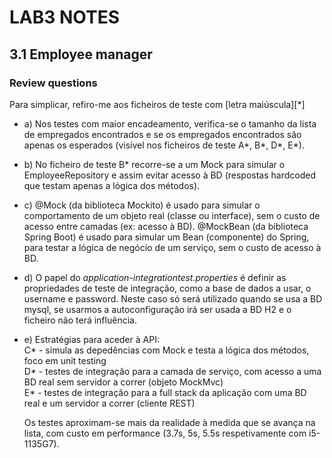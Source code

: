 # LAB3 NOTES

## 3.1 Employee manager

### Review questions
Para simplicar, refiro-me aos ficheiros de teste com [letra maiúscula][*]
- a) Nos testes com maior encadeamento, verifica-se o tamanho da lista de empregados encontrados e se os empregados encontrados são apenas os esperados (visível nos ficheiros de teste A*, B*, D*, E*).
- b) No ficheiro de teste B* recorre-se a um Mock para simular o EmployeeRepository e assim evitar acesso à BD (respostas hardcoded que testam apenas a lógica dos métodos).
- c) 
@Mock (da biblioteca Mockito) é usado para simular o comportamento de um objeto real (classe ou interface), sem o custo de acesso entre camadas (ex: acesso à BD). 
@MockBean (da biblioteca Spring Boot) é usado para simular um Bean (componente) do Spring, para testar a lógica de negócio de um serviço, sem o custo de acesso à BD.
- d) O papel do _application-integrationtest.properties_ é definir as propriedades de teste de integração, como a base de dados a usar, o username e password. Neste caso só será utilizado quando se usa a BD mysql, se usarmos a autoconfiguração irá ser usada a BD H2 e o ficheiro não terá influência.
- e) Estratégias para aceder à API:
    <br>C* - simula as depedências com Mock e testa a lógica dos métodos, foco em unit testing
    <br>D* - testes de integração para a camada de serviço, com acesso a uma BD real sem servidor a correr (objeto MockMvc)
    <br>E* - testes de integração para a full stack da aplicação com uma BD real e um servidor a correr (cliente REST)

    Os testes aproximam-se mais da realidade à medida que se avança na lista, com custo em performance (3.7s, 5s, 5.5s respetivamente com i5-1135G7).



